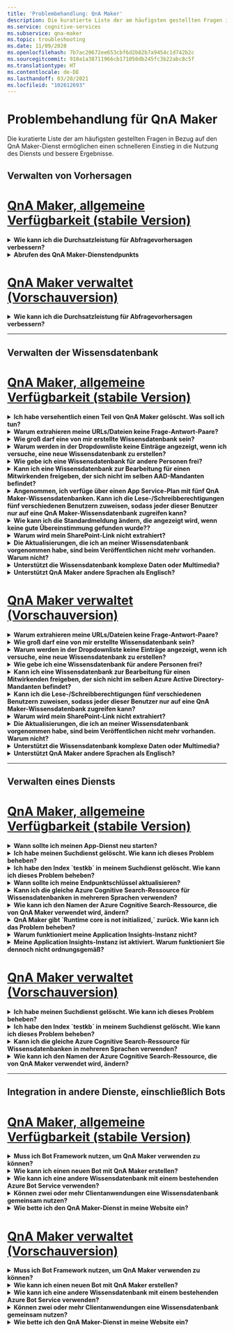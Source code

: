 ```yaml
---
title: 'Problembehandlung: QnA Maker'
description: Die kuratierte Liste der am häufigsten gestellten Fragen in Bezug auf den QnA Maker-Dienst ermöglichen einen schnelleren Einstieg in die Nutzung des Diensts und bessere Ergebnisse.
ms.service: cognitive-services
ms.subservice: qna-maker
ms.topic: troubleshooting
ms.date: 11/09/2020
ms.openlocfilehash: 7b7ac20672ee653cbf6d2b82b7a9454c1d742b2c
ms.sourcegitcommit: 910a1a38711966cb171050db245fc3b22abc8c5f
ms.translationtype: HT
ms.contentlocale: de-DE
ms.lasthandoff: 03/20/2021
ms.locfileid: "102612693"
---
```

# <a name="troubleshooting-for-qna-maker"></a>Problembehandlung für QnA Maker

Die kuratierte Liste der am häufigsten gestellten Fragen in Bezug auf den QnA Maker-Dienst ermöglichen einen schnelleren Einstieg in die Nutzung des Diensts und bessere Ergebnisse.

<a name="how-to-get-the-qnamaker-service-hostname"></a>

## <a name="manage-predictions"></a>Verwalten von Vorhersagen

# <a name="qna-maker-ga-stable-release"></a>[QnA Maker, allgemeine Verfügbarkeit (stabile Version)](#tab/v1)

<details>
<summary><b>Wie kann ich die Durchsatzleistung für Abfragevorhersagen verbessern?</b></summary>

**Antwort:** Probleme bei der Durchsatzleistung weisen darauf hin, dass Sie sowohl für Ihren App-Dienst als auch für die Cognitive Search-Instsanz zentral hochskalieren müssen. Fügen Sie Ihrer Cognitive Search-Instanz ggf. ein Replikat hinzu, um die Leistung zu verbessern.

[Hier](Concepts/azure-resources.md) finden Sie weitere Informationen zu Tarifen.
</details>

<details>
<summary><b>Abrufen des QnA Maker-Dienstendpunkts</b></summary>

**Antwort:** Der QnA Maker-Dienstendpunkt ist beim Debuggen hilfreich, wenn Sie sich an den QnA Maker-Support oder UserVoice wenden. Der Endpunkt ist eine URL mit folgendem Format: `https://your-resource-name.azurewebsites.net`.

1. Wechseln Sie im [Azure-Portal](https://portal.azure.com) zu Ihrem QnA Maker-Dienst (Ressourcengruppe).

    ![QnA Maker-Ressourcengruppe im Azure-Portal](./media/qnamaker-how-to-troubleshoot/qnamaker-azure-resourcegroup.png)

1. Wählen Sie die der QnA Maker-Ressource zugeordnete App Service-Instanz aus. Normalerweise sind die Namen identisch.

     ![Auswählen von QnA Maker App Service](./media/qnamaker-how-to-troubleshoot/qnamaker-azure-appservice.png)

1. Sie finden die Endpunkt-URL im Abschnitt „Übersicht“.

    ![QnA Maker-Endpunkt](./media/qnamaker-how-to-troubleshoot/qnamaker-azure-gethostname.png)

</details>

# <a name="qna-maker-managed-preview-release"></a>[QnA Maker verwaltet (Vorschauversion)](#tab/v2)

<details>
<summary><b>Wie kann ich die Durchsatzleistung für Abfragevorhersagen verbessern?</b></summary>

**Antwort:** Probleme bei der Durchsatzleistung weisen darauf hin, dass Sie Ihre Cognitive Search-Instanz hochskalieren müssen. Fügen Sie Ihrer Cognitive Search-Instanz ggf. ein Replikat hinzu, um die Leistung zu verbessern.

[Hier](Concepts/azure-resources.md) finden Sie weitere Informationen zu Tarifen.
</details>

---

## <a name="manage-the-knowledge-base"></a>Verwalten der Wissensdatenbank

# <a name="qna-maker-ga-stable-release"></a>[QnA Maker, allgemeine Verfügbarkeit (stabile Version)](#tab/v1)

<details>
<summary><b>Ich habe versehentlich einen Teil von QnA Maker gelöscht. Was soll ich tun?</b></summary>

**Antwort:** Löschen Sie keine der Azure-Dienste, die zusammen mit der QnA Maker-Ressource erstellt wurden, wie Search oder Web-App. Diese sind erforderlich, damit QnA Maker funktioniert. Wenn Sie einen dieser Dienste löschen, funktioniert QnA Maker nicht mehr richtig.

Alle Löschvorgänge sind endgültig, dazu gehört auch das Löschen von Frage/Antwort-Paaren, Dateien, URLs, benutzerdefinierten Fragen und Antworten, Wissensdatenbanken oder Azure-Ressourcen. Stellen Sie sicher, dass Sie Ihre Wissensdatenbank von der Seite **Einstellungen** exportieren, bevor Sie Teile der Wissensdatenbank löschen.

</details>

<details>
<summary><b>Warum extrahieren meine URLs/Dateien keine Frage-Antwort-Paare?</b></summary>

**Antwort:** Es ist möglich, dass QnA Maker einige Frage-und-Antwort-Inhalte (Question and Answer, QnA) aus gültigen FAQ-URLs nicht automatisch extrahieren kann. In solchen Fällen können Sie den QnA-Inhalt in eine TXT-Datei einfügen und prüfen, ob das Tool diesen Inhalt erfassen kann. Alternativ dazu können Sie Ihrer Wissensdatenbank über das [QnA Maker-Portal](https://qnamaker.ai) redaktionell Inhalte hinzufügen.

</details>

<details>
<summary><b>Wie groß darf eine von mir erstellte Wissensdatenbank sein?</b></summary>

**Antwort:** Die Größe der Wissensdatenbank hängt von der beim Erstellen des QnA Maker-Diensts ausgewählten SKU für Azure Search ab. Ausführlichere Informationen finden Sie [hier](./concepts/azure-resources.md).

</details>

<details>
<summary><b>Warum werden in der Dropdownliste keine Einträge angezeigt, wenn ich versuche, eine neue Wissensdatenbank zu erstellen?</b></summary>

**Antwort:** Sie haben noch keine QnA Maker-Dienste in Azure erstellt. Klicken Sie [hier](./How-To/set-up-qnamaker-service-azure.md), um zu erfahren, wie das funktioniert.

</details>

<details>
<summary><b>Wie gebe ich eine Wissensdatenbank für andere Personen frei?</b></summary>

**Antwort:** Die Freigabe erfolgt auf der Ebene eines QnA Maker-Diensts, was bedeutet, dass alle Wissensdatenbanken in diesem Dienst freigegeben werden. [Hier](./index.yml) finden Sie Informationen zum Zusammenarbeiten an einer Wissensdatenbank.

</details>

<details>
<summary><b>Kann ich eine Wissensdatenbank zur Bearbeitung für einen Mitwirkenden freigeben, der sich nicht im selben AAD-Mandanten befindet?</b></summary>

**Antwort:** Die Freigabe basiert auf der rollenbasierten Zugriffssteuerung von Azure (Azure RBAC). Wenn Sie _jede_ Ressource in Azure für einen anderen Benutzer freigeben können, können Sie auch QnA Maker freigeben.

</details>

<details>
<summary><b>Angenommen, ich verfüge über einen App Service-Plan mit fünf QnA Maker-Wissensdatenbanken. Kann ich die Lese-/Schreibberechtigungen fünf verschiedenen Benutzern zuweisen, sodass jeder dieser Benutzer nur auf eine QnA Maker-Wissensdatenbank zugreifen kann?</b></summary>

**Antwort:** Sie können den gesamten QnA Maker-Dienst freigeben, nicht aber einzelne Wissensdatenbanken.

</details>

<details>
<summary><b>Wie kann ich die Standardmeldung ändern, die angezeigt wird, wenn keine gute Übereinstimmung gefunden wurde??</b></summary>

**Antwort:** Die Standardmeldung ist Teil der Einstellungen in Ihrem App-Dienst.
- Wechseln Sie im Azure-Portal zu Ihrer App Service-Ressource.

![QnA Maker-App-Dienst](./media/qnamaker-faq/qnamaker-resource-list-appservice.png)
- Klicken Sie auf die Option **Einstellungen**.

![Einstellungen des QnA Maker-App-Diensts](./media/qnamaker-faq/qnamaker-appservice-settings.png)
- Ändern Sie den Wert der Einstellung **DefaultAnswer**.
- Starten Sie Ihren App-Dienst neu.

![QnA Maker-App-Dienst neu starten](./media/qnamaker-faq/qnamaker-appservice-restart.png)


</details>

<details>
<summary><b>Warum wird mein SharePoint-Link nicht extrahiert?</b></summary>

**Antwort:** Weitere Informationen finden Sie unter [Speicherorte von Datenquellen](./concepts/data-sources-and-content.md#data-source-locations).

</details>

<details>
<summary><b>Die Aktualisierungen, die ich an meiner Wissensdatenbank vorgenommen habe, sind beim Veröffentlichen nicht mehr vorhanden. Warum nicht?</b></summary>

**Antwort:** Jeder Bearbeitungsvorgang, sei es eine Tabellenaktualisierung, ein Test oder eine Änderung der Einstellungen, muss gespeichert werden, bevor die Veröffentlichung erfolgen kann. Klicken Sie nach jedem Bearbeitungsvorgang unbedingt auf die Schaltfläche **Speichern und Trainieren**.

</details>

<details>
<summary><b>Unterstützt die Wissensdatenbank komplexe Daten oder Multimedia?</b></summary>

**Antwort:**

#### <a name="multimedia-auto-extraction-for-files-and-urls"></a>Automatische Multimediaextraktion für Dateien und URLs

* URLs: eingeschränkte Konvertierungsfunktionen von HTML zu Markdown
* Dateien: nicht unterstützt

#### <a name="answer-text-in-markdown"></a>Antworttext in Markdown
Wenn die QnA-Paare in der Wissensdatenbank hinzugefügt wurden, können Sie den Markdowntext einer Antwort bearbeiten, um Links zu Medien einzufügen, die über öffentliche URLs verfügbar sind.


</details>

<details>
<summary><b>Unterstützt QnA Maker andere Sprachen als Englisch?</b></summary>

**Antwort:** Weitere Informationen hierzu finden Sie unter [Unterstützte Sprachen](./overview/language-support.md).

Wenn Sie über Inhalte in verschiedenen Sprachen verfügen, stellen Sie sicher, dass Sie für jede Sprache einen separaten Dienst erstellen.

</details>

# <a name="qna-maker-managed-preview-release"></a>[QnA Maker verwaltet (Vorschauversion)](#tab/v2)

<details>
<summary><b>Warum extrahieren meine URLs/Dateien keine Frage-Antwort-Paare?</b></summary>

**Antwort:** Es ist möglich, dass QnA Maker einige Frage-und-Antwort-Inhalte (Question and Answer, QnA) aus gültigen FAQ-URLs nicht automatisch extrahieren kann. In solchen Fällen können Sie den QnA-Inhalt in eine TXT-Datei einfügen und prüfen, ob das Tool diesen Inhalt erfassen kann. Alternativ dazu können Sie Ihrer Wissensdatenbank über das [QnA Maker-Portal](https://qnamaker.ai) redaktionell Inhalte hinzufügen.

</details>

<details>
<summary><b>Wie groß darf eine von mir erstellte Wissensdatenbank sein?</b></summary>

**Antwort:** Die Größe der Wissensdatenbank hängt von der beim Erstellen des QnA Maker-Diensts ausgewählten SKU für Azure Search ab. Ausführlichere Informationen finden Sie [hier](./concepts/azure-resources.md).

</details>

<details>
<summary><b>Warum werden in der Dropdownliste keine Einträge angezeigt, wenn ich versuche, eine neue Wissensdatenbank zu erstellen?</b></summary>

**Antwort:** Sie haben noch keine QnA Maker-Dienste in Azure erstellt. Klicken Sie [hier](./How-To/set-up-qnamaker-service-azure.md), um zu erfahren, wie das funktioniert.

</details>

<details>
<summary><b>Wie gebe ich eine Wissensdatenbank für andere Personen frei?</b></summary>

**Antwort:** Die Freigabe erfolgt auf der Ebene eines QnA Maker-Diensts, was bedeutet, dass alle Wissensdatenbanken in diesem Dienst freigegeben werden. [Hier](./index.yml) finden Sie Informationen zum Zusammenarbeiten an einer Wissensdatenbank.

</details>

<details>
<summary><b>Kann ich eine Wissensdatenbank zur Bearbeitung für einen Mitwirkenden freigeben, der sich nicht im selben Azure Active Directory-Mandanten befindet?</b></summary>

**Antwort:** Die Freigabe basiert auf der rollenbasierten Zugriffssteuerung von Azure (Azure RBAC). Wenn Sie _jede_ Ressource in Azure für einen anderen Benutzer freigeben können, können Sie auch QnA Maker freigeben.

</details>

<details>
<summary><b>Kann ich die Lese-/Schreibberechtigungen fünf verschiedenen Benutzern zuweisen, sodass jeder dieser Benutzer nur auf eine QnA Maker-Wissensdatenbank zugreifen kann?</b></summary>

**Antwort:** Sie können den gesamten QnA Maker-Dienst freigeben, nicht aber einzelne Wissensdatenbanken.

</details>

<details>
<summary><b>Warum wird mein SharePoint-Link nicht extrahiert?</b></summary>

**Antwort:** Weitere Informationen finden Sie unter [Speicherorte von Datenquellen](./concepts/data-sources-and-content.md#data-source-locations).

</details>

<details>
<summary><b>Die Aktualisierungen, die ich an meiner Wissensdatenbank vorgenommen habe, sind beim Veröffentlichen nicht mehr vorhanden. Warum nicht?</b></summary>

**Antwort:** Jeder Bearbeitungsvorgang, sei es eine Tabellenaktualisierung, ein Test oder eine Änderung der Einstellungen, muss gespeichert werden, bevor die Veröffentlichung erfolgen kann. Klicken Sie nach jedem Bearbeitungsvorgang unbedingt auf die Schaltfläche **Speichern und Trainieren**.

</details>

<details>
<summary><b>Unterstützt die Wissensdatenbank komplexe Daten oder Multimedia?</b></summary>

**Antwort:**

#### <a name="multimedia-auto-extraction-for-files-and-urls"></a>Automatische Multimediaextraktion für Dateien und URLs

* URLs: eingeschränkte Konvertierungsfunktionen von HTML zu Markdown
* Dateien: nicht unterstützt

#### <a name="answer-text-in-markdown"></a>Antworttext in Markdown
Wenn die QnA-Paare in der Wissensdatenbank hinzugefügt wurden, können Sie den Markdowntext einer Antwort bearbeiten, um Links zu Medien einzufügen, die über öffentliche URLs verfügbar sind.


</details>

<details>
<summary><b>Unterstützt QnA Maker andere Sprachen als Englisch?</b></summary>

**Antwort:** Weitere Informationen hierzu finden Sie unter [Unterstützte Sprachen](./overview/language-support.md).

Wenn Sie über Inhalte in verschiedenen Sprachen verfügen, stellen Sie sicher, dass Sie für jede Sprache einen separaten Dienst erstellen.

</details>

---

## <a name="manage-service"></a>Verwalten eines Diensts

# <a name="qna-maker-ga-stable-release"></a>[QnA Maker, allgemeine Verfügbarkeit (stabile Version)](#tab/v1)

<details>
<summary><b>Wann sollte ich meinen App-Dienst neu starten?</b></summary>

**Antwort:** Aktualisieren Sie Ihren App-Dienst, wenn sich das Symbol „Vorsicht“ neben dem Versionswert für die Wissensdatenbank in der Tabelle **Endpunktschlüssel** auf der [Seite](https://www.qnamaker.ai/UserSettings) **Benutzereinstellungen** befindet.

</details>

<details>
<summary><b>Ich habe meinen Suchdienst gelöscht. Wie kann ich dieses Problem beheben?</b></summary>

**Antwort:** Wenn Sie einen Azure Cognitive Search-Index löschen, ist der Vorgang endgültig, weshalb der Index nicht wiederhergestellt werden kann.

</details>

<details>
<summary><b>Ich habe den Index `testkb` in meinem Suchdienst gelöscht. Wie kann ich dieses Problem beheben?</b></summary>

**Antwort:** Ihre alten Daten können nicht wiederhergestellt werden. Erstellen Sie eine neue QnA Maker-Ressource, und erstellen Sie Ihre Wissensdatenbank erneut.

</details>

<details>
<summary><b>Wann sollte ich meine Endpunktschlüssel aktualisieren?</b></summary>

**Antwort:** Aktualisieren Sie Ihre Endpunktschlüssel, wenn Sie den Verdacht hegen, dass sie gestohlen oder ausgespäht wurden.

</details>

<details>
<summary><b>Kann ich die gleiche Azure Cognitive Search-Ressource für Wissensdatenbanken in mehreren Sprachen verwenden?</b></summary>

**Antwort:** Um mehrere Wissensdatenbanken und mehrere Sprachen zu nutzen, müssen Benutzer eine QnA Maker-Ressource für jede Sprache erstellen. Dadurch wird ein separater Azure Search-Dienst pro Sprache erstellt. Das Kombinieren von Wissensdatenbanken verschiedener Sprachen in einem einzelnen Azure Search-Dienst führt zur einer niedrigeren Relevanz der Ergebnisse.

</details>

<details>
<summary><b>Wie kann ich den Namen der Azure Cognitive Search-Ressource, die von QnA Maker verwendet wird, ändern?</b></summary>

**Antwort:** Der Name der Azure Cognitive Search-Ressource ist der Name der QnA Maker-Ressource, an den einige zufällige Buchstaben angefügt sind. Dadurch wird es schwierig, mehrere Search-Ressourcen für QnA Maker zu unterscheiden. Erstellen Sie einen separaten Azure Cognitive Search-Dienst (benennen Sie ihn nach Belieben), und verbinden Sie ihn mit Ihrem QnA-Dienst. Die Schritte dafür sind ähnlich wie bei einem [Upgrade von Azure Search](How-To/set-up-qnamaker-service-azure.md#upgrade-the-azure-cognitive-search-service).

</details>

<details>
<summary><b>QnA Maker gibt `Runtime core is not initialized,` zurück. Wie kann ich das Problem beheben?</b></summary>

**Antwort:** Der Speicherplatz für Ihren App-Dienst ist möglicherweise voll. Schritte zum Bereinigen des Speicherplatzes:

1. Wählen Sie im [Azure-Portal](https://portal.azure.com) den App-Dienst für QnA Maker aus, und beenden Sie dann den Dienst.
1. Wählen Sie, während Sie sich noch im App-Dienst befinden, **Entwicklungstools**, **Erweiterte Tools** und dann **Starten** aus. Dadurch wird ein neues Browserfenster geöffnet.
1. Wählen **Debugging-Konsole** und dann **CMD** aus, um ein Befehlszeilentool zu öffnen.
1. Navigieren Sie zum Verzeichnis _site/wwwroot/Data/QnAMaker/_ .
1. Entfernen Sie jeden Ordner, dessen Name mit `rd` beginnt.

    Folgende Elemente dürfen Sie **nicht löschen**:

    * Datei „KbIdToRankerMappings.txt
    * Datei „EndpointSettings.json“
    * Ordner „EndpointKeys“

1. Starten Sie den App-Dienst.
1. Greifen Sie auf Ihre Wissensdatenbank zu, um zu überprüfen, ob sie nun funktioniert.

</details>
<details>
<summary><b>Warum funktioniert meine Application Insights-Instanz nicht?</b></summary>

**Antwort:** Führen Sie eine Gegenprüfung mithilfe der unten stehenden Schritte durch, um das Problem zu beheben:

1. Der Parameter „UserAppInsightsKey“ unter App Service > Einstellungsgruppe > Anwendungseinstellungen > Name ist ordnungsgemäß konfiguriert und auf die entsprechende GUID der Registerkarte „Übersicht“ in Application Insights („Instrumentierungsschlüssel“) festgelegt. 

1. Überprüfen Sie unter App Service > Einstellungsgruppe > Abschnitt „Application Insights“, ob Application Insights aktiviert und mit der entsprechenden Application Insights-Ressource verknüpft ist.

</details>

<details>
<summary><b>Meine Application Insights-Instanz ist aktiviert. Warum funktioniert Sie dennoch nicht ordnungsgemäß?</b></summary>

**Antwort:** Führen Sie die folgenden Schritte aus: 

1.  Kopieren Sie den Wert des APPINSIGHTS_INSTRUMENTATIONKEY-Namens, und fügen Sie ihn als UserAppInsightsKey-Name ein. Falls dort bereits ein Wert vorhanden ist, überschreiben Sie ihn. 

1.  Wenn der UserAppInsightsKey-Schlüssel in den App-Einstellungen nicht vorhanden ist, fügen Sie einen neuen Schlüssel mit diesem Namen hinzu, und kopieren Sie den Wert.

1.  Speichern Sie den Wert. Dadurch wird App Service automatisch neu gestartet. Das Problem sollte dadurch behoben werden. 

</details>

# <a name="qna-maker-managed-preview-release"></a>[QnA Maker verwaltet (Vorschauversion)](#tab/v2)


<details>
<summary><b>Ich habe meinen Suchdienst gelöscht. Wie kann ich dieses Problem beheben?</b></summary>

**Antwort:** Wenn Sie einen Azure Cognitive Search-Index löschen, ist der Vorgang endgültig, weshalb der Index nicht wiederhergestellt werden kann.

</details>

<details>
<summary><b>Ich habe den Index `testkb` in meinem Suchdienst gelöscht. Wie kann ich dieses Problem beheben?</b></summary>

**Antwort:** Ihre alten Daten können nicht wiederhergestellt werden. Erstellen Sie eine neue QnA Maker-Ressource, und erstellen Sie Ihre Wissensdatenbank erneut.

</details>

<details>
<summary><b>Kann ich die gleiche Azure Cognitive Search-Ressource für Wissensdatenbanken in mehreren Sprachen verwenden?</b></summary>

**Antwort:** Um mehrere Wissensdatenbanken und mehrere Sprachen zu nutzen, müssen Benutzer eine QnA Maker-Ressource für jede Sprache erstellen. Dadurch wird ein separater Azure Search-Dienst pro Sprache erstellt. Das Kombinieren von Wissensdatenbanken verschiedener Sprachen in einem einzelnen Azure Search-Dienst führt zur einer niedrigeren Relevanz der Ergebnisse.

</details>

<details>
<summary><b>Wie kann ich den Namen der Azure Cognitive Search-Ressource, die von QnA Maker verwendet wird, ändern?</b></summary>

**Antwort:** Der Name der Azure Cognitive Search-Ressource ist der Name der QnA Maker-Ressource, an den einige zufällige Buchstaben angefügt sind. Dadurch wird es schwierig, mehrere Search-Ressourcen für QnA Maker zu unterscheiden. Erstellen Sie einen separaten Azure Cognitive Search-Dienst (benennen Sie ihn nach Belieben), und verbinden Sie ihn mit Ihrem QnA-Dienst. Die Schritte dafür sind ähnlich wie bei einem [Upgrade von Azure Search](How-To/set-up-qnamaker-service-azure.md#upgrade-the-azure-cognitive-search-service).

</details>

---

## <a name="integrate-with-other-services-including-bots"></a>Integration in andere Dienste, einschließlich Bots

# <a name="qna-maker-ga-stable-release"></a>[QnA Maker, allgemeine Verfügbarkeit (stabile Version)](#tab/v1)

<details>
<summary><b>Muss ich Bot Framework nutzen, um QnA Maker verwenden zu können?</b></summary>

**Antwort:** Nein. Sie müssen [Bot Framework](https://github.com/Microsoft/botbuilder-dotnet) nicht in Verbindung mit QnA Maker verwenden. QnA Maker wird jedoch als eine von mehreren Vorlagen in [Azure Bot Service](/azure/bot-service/) angeboten. Bot Service ermöglicht die schnelle, intelligente Botentwicklung über Microsoft Bot Framework und wird in einer serverlosen Umgebung ausgeführt.

</details>

<details>
<summary><b>Wie kann ich einen neuen Bot mit QnA Maker erstellen?</b></summary>

**Antwort:** Folgen Sie den Anweisungen in [dieser](./Quickstarts/create-publish-knowledge-base.md) Dokumentation, um Ihren Bot mit Azure Bot Service zu erstellen.

</details>

<details>
<summary><b>Wie kann ich eine andere Wissensdatenbank mit einem bestehenden Azure Bot Service verwenden?</b></summary>

**Antwort:** Sie benötigen die folgenden Informationen über Ihre Wissensdatenbank:

* Wissensdatenbank-ID
* Sie finden den benutzerdefinierten Unterdomänennamen des veröffentlichten Endpunkts der Wissensdatenbank, der auch als `host` bezeichnet wird, nach der Veröffentlichung auf der Seite **Einstellungen**.
* Der Schlüssel des veröffentlichten Endpunkts der Wissensdatenbank – befindet sich nach der Veröffentlichung auf der Seite **Einstellungen**.

Wechseln Sie mit diesen Informationen zum App Service Ihres Bot im Azure-Portal. Ändern Sie unter **Einstellungen -> Konfiguration -> Anwendungseinstellungen** diese Werte.

Der Endpunktschlüssel der Wissensdatenbank ist im ABS-Dienst mit `QnAAuthkey` gekennzeichnet.

</details>

<details>
<summary><b>Können zwei oder mehr Clientanwendungen eine Wissensdatenbank gemeinsam nutzen?</b></summary>

**Antwort:** Ja, die Wissensdatenbank kann von beliebig vielen Clients abgefragt werden. Wenn die Antwort der Wissensdatenbank langsam zu sein scheint oder einen Timeout aufweist, sollten Sie eine Aktualisierung des Diensttarifs für den mit der Wissensdatenbank verbundenen App Service in Betracht ziehen.

</details>

<details>
<summary><b>Wie bette ich den QnA Maker-Dienst in meine Website ein?</b></summary>

**Antwort:** Führen Sie die folgenden Schritte aus, um den QnA Maker-Dienst als Webchat-Steuerelement in Ihre Website einzubetten:

1. Erstellen Sie Ihren FAQ-Bot, indem Sie den [hier](./Quickstarts/create-publish-knowledge-base.md) angegebenen Anweisungen folgen.
2. Aktivieren Sie den Webchat, indem Sie die [hier](/azure/bot-service/bot-service-channel-connect-webchat) aufgeführten Schritte ausführen.

</details>

# <a name="qna-maker-managed-preview-release"></a>[QnA Maker verwaltet (Vorschauversion)](#tab/v2)


<details>
<summary><b>Muss ich Bot Framework nutzen, um QnA Maker verwenden zu können?</b></summary>

**Antwort:** Nein. Sie müssen [Bot Framework](https://github.com/Microsoft/botbuilder-dotnet) nicht in Verbindung mit QnA Maker verwenden. QnA Maker wird jedoch als eine von mehreren Vorlagen in [Azure Bot Service](/azure/bot-service/) angeboten. Bot Service ermöglicht die schnelle, intelligente Botentwicklung über Microsoft Bot Framework und wird in einer serverlosen Umgebung ausgeführt.

</details>

<details>
<summary><b>Wie kann ich einen neuen Bot mit QnA Maker erstellen?</b></summary>

**Antwort:** Folgen Sie den Anweisungen in [dieser](./Quickstarts/create-publish-knowledge-base.md) Dokumentation, um Ihren Bot mit Azure Bot Service zu erstellen.

</details>

<details>
<summary><b>Wie kann ich eine andere Wissensdatenbank mit einem bestehenden Azure Bot Service verwenden?</b></summary>

**Antwort:** Sie benötigen die folgenden Informationen über Ihre Wissensdatenbank:

* Wissensdatenbank-ID
* Sie finden den benutzerdefinierten Unterdomänennamen des veröffentlichten Endpunkts der Wissensdatenbank, der auch als `host` bezeichnet wird, nach der Veröffentlichung auf der Seite **Einstellungen**.
* Der Schlüssel des veröffentlichten Endpunkts der Wissensdatenbank – befindet sich nach der Veröffentlichung auf der Seite **Einstellungen**.

Wechseln Sie mit diesen Informationen zum App Service Ihres Bot im Azure-Portal. Ändern Sie unter **Einstellungen -> Konfiguration -> Anwendungseinstellungen** diese Werte.

Der Endpunktschlüssel der Wissensdatenbank ist im ABS-Dienst mit `QnAAuthkey` gekennzeichnet.

</details>

<details>
<summary><b>Können zwei oder mehr Clientanwendungen eine Wissensdatenbank gemeinsam nutzen?</b></summary>

**Antwort:** Ja, die Wissensdatenbank kann von beliebig vielen Clients abgefragt werden. Wenn die Antwort der Wissensdatenbank langsam zu sein scheint oder einen Timeout aufweist, sollten Sie eine Aktualisierung des Diensttarifs für den mit der Wissensdatenbank verbundenen App Service in Betracht ziehen.

</details>

<details>
<summary><b>Wie bette ich den QnA Maker-Dienst in meine Website ein?</b></summary>

**Antwort:** Führen Sie die folgenden Schritte aus, um den QnA Maker-Dienst als Webchat-Steuerelement in Ihre Website einzubetten:

1. Erstellen Sie Ihren FAQ-Bot, indem Sie den [hier](./Quickstarts/create-publish-knowledge-base.md) angegebenen Anweisungen folgen.
2. Aktivieren Sie den Webchat, indem Sie die [hier](/azure/bot-service/bot-service-channel-connect-webchat) aufgeführten Schritte ausführen.

---

## <a name="data-storage"></a>Datenspeicher

# <a name="qna-maker-ga-stable-release"></a>[QnA Maker, allgemeine Verfügbarkeit (stabile Version)](#tab/v1)

<details>
<summary><b>Welche Daten werden gespeichert, und wo werden sie gespeichert?</b></summary>

**Antwort:**

Als Sie den QnA Maker-Dienst erstellt haben, haben Sie eine Azure-Region ausgewählt. Ihre Wissensdatenbanken und Protokolldateien werden in dieser Region gespeichert.

</details>

# <a name="qna-maker-managed-preview-release"></a>[QnA Maker verwaltet (Vorschauversion)](#tab/v2)

<details>
<summary><b>Welche Daten werden gespeichert, und wo werden sie gespeichert?</b></summary>

**Antwort:**

Als Sie den QnA Maker-Dienst erstellt haben, haben Sie eine Azure-Region ausgewählt. Ihre Wissensdatenbanken und Protokolldateien werden in dieser Region gespeichert.

</details>

---
